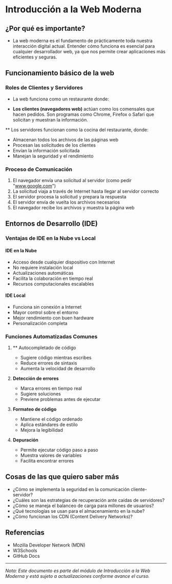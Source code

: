 # Introducción a la Web Moderna

## ¿Por qué es importante?

- La web moderna es el fundamento de prácticamente toda nuestra interacción digital actual. Entender cómo funciona es esencial para cualquier desarrollador web, ya que nos permite crear aplicaciones más eficientes y seguras.

## Funcionamiento básico de la web

### Roles de Clientes y Servidores

- La web funciona como un restaurante donde:

* **Los clientes (navegadores web)** actúan como los comensales que hacen pedidos. Son programas como Chrome, Firefox o Safari que solicitan y muestran la información.

** Los servidores funcionan como la cocina del restaurante, donde:
  * Almacenan todos los archivos de las páginas web
  * Procesan las solicitudes de los clientes
  * Envían la información solicitada
  * Manejan la seguridad y el rendimiento

### Proceso de Comunicación

1. El navegador envía una solicitud al servidor (como pedir "www.google.com")
2. La solicitud viaja a través de Internet hasta llegar al servidor correcto
3. El servidor procesa la solicitud y prepara la respuesta
4. El servidor envía de vuelta los archivos necesarios
5. El navegador recibe los archivos y muestra la página web

## Entornos de Desarrollo (IDE)

### Ventajas de IDE en la Nube vs Local

#### IDE en la Nube
* Acceso desde cualquier dispositivo con Internet
* No requiere instalación local
* Actualizaciones automáticas
* Facilita la colaboración en tiempo real
* Recursos computacionales escalables

#### IDE Local
* Funciona sin conexión a Internet
* Mayor control sobre el entorno
* Mejor rendimiento con buen hardware
* Personalización completa

### Funciones Automatizadas Comunes

1. ** Autocompletado de código
   * Sugiere código mientras escribes
   * Reduce errores de sintaxis
   * Aumenta la velocidad de desarrollo

2. **Detección de errores**
   * Marca errores en tiempo real
   * Sugiere soluciones
   * Previene problemas antes de ejecutar

3. **Formateo de código**
   * Mantiene el código ordenado
   * Aplica estándares de estilo
   * Mejora la legibilidad

4. **Depuración**
   * Permite ejecutar código paso a paso
   * Muestra valores de variables
   * Facilita encontrar errores

## Cosas de las que quiero saber más

* ¿Cómo se implementa la seguridad en la comunicación cliente-servidor?
* ¿Cuáles son las estrategias de recuperación ante caídas de servidores?
* ¿Cómo se maneja el balanceo de carga para millones de usuarios?
* ¿Qué tecnologías se usan para el almacenamiento en la nube?
* ¿Cómo funcionan los CDN (Content Delivery Networks)?

## Referencias

* Mozilla Developer Network (MDN)
* W3Schools
* GitHub Docs

---

*Nota: Este documento es parte del módulo de Introducción a la Web Moderna y está sujeto a actualizaciones conforme avance el curso.*
